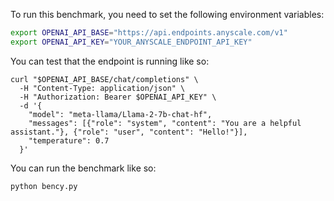 To run this benchmark, you need to set the following environment variables:

```bash
export OPENAI_API_BASE="https://api.endpoints.anyscale.com/v1"
export OPENAI_API_KEY="YOUR_ANYSCALE_ENDPOINT_API_KEY"
```


You can test that the endpoint is running like so:

```
curl "$OPENAI_API_BASE/chat/completions" \
  -H "Content-Type: application/json" \
  -H "Authorization: Bearer $OPENAI_API_KEY" \
  -d '{
    "model": "meta-llama/Llama-2-7b-chat-hf",
    "messages": [{"role": "system", "content": "You are a helpful assistant."}, {"role": "user", "content": "Hello!"}],
    "temperature": 0.7
  }'
```

You can run the benchmark like so:

```bash
python bency.py
```